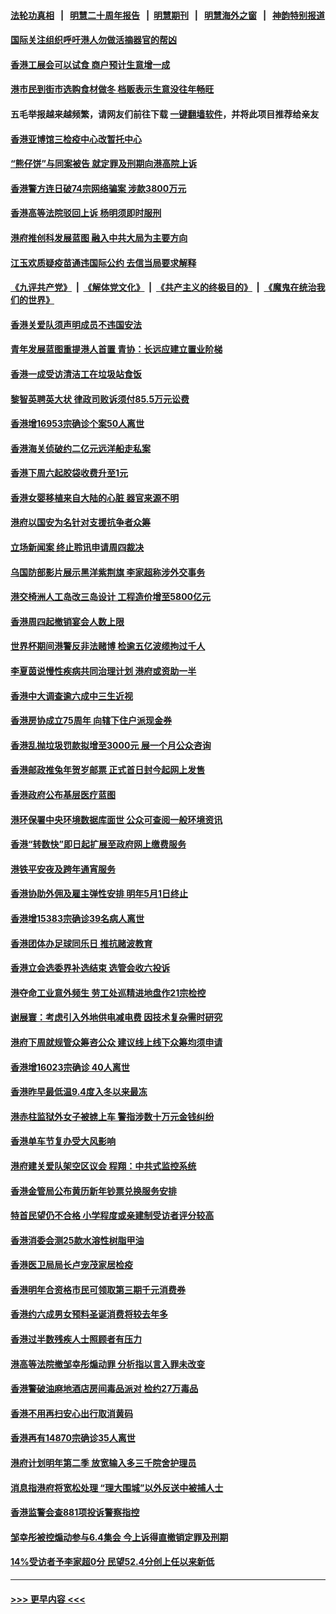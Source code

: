 #### [法轮功真相](https://github.com/gfw-breaker/truth/blob/master/README.md?t=0) &nbsp;&nbsp;|&nbsp;&nbsp; [明慧二十周年报告](https://github.com/gfw-breaker/mh-reports/blob/master/README.md?t=0) &nbsp;&nbsp;|&nbsp;&nbsp;[明慧期刊](https://github.com/gfw-breaker/mh-qikan) &nbsp;&nbsp;|&nbsp;&nbsp; [明慧海外之窗](https://github.com/gfw-breaker/mh-news/blob/master/README.md?t=0) &nbsp;&nbsp;|&nbsp;&nbsp; [神韵特别报道](https://github.com/gfw-breaker/mh-news/blob/master/shenyun.md?t=0)
#### [国际关注组织呼吁港人勿做活摘器官的帮凶](../pages/nsc415/n13890154.md?t=12231543) 
#### [香港工展会可以试食 商户预计生意增一成](../pages/nsc415/n13890135.md?t=12231543) 
#### [港市民到街市选购食材做冬 档贩表示生意没往年畅旺](../pages/nsc415/n13890133.md?t=12231543) 
#### 五毛举报越来越频繁，请网友们前往下载 [一键翻墙软件](https://github.com/gfw-breaker/ssr-accounts)，并将此项目推荐给亲友
#### [香港亚博馆三检疫中心改暂托中心](../pages/nsc415/n13890127.md?t=12231543) 
#### [“熊仔饼”与同案被告 就定罪及刑期向港高院上诉](../pages/nsc415/n13890122.md?t=12231543) 
#### [香港警方连日破74宗网络骗案 涉款3800万元](../pages/nsc415/n13890117.md?t=12231543) 
#### [香港高等法院驳回上诉 杨明须即时服刑](../pages/nsc415/n13890110.md?t=12231543) 
#### [港府推创科发展蓝图 融入中共大局为主要方向](../pages/nsc415/n13890103.md?t=12231543) 
#### [江玉欢质疑疫苗通违国际公约 去信当局要求解释](../pages/nsc415/n13889388.md?t=12231543) 
#### [《九评共产党》](https://github.com/begood0513/9ping.md/blob/master/README.md) &nbsp;|&nbsp; [《解体党文化》](../../../../jtdwh.md/blob/master/README.md)  &nbsp;|&nbsp; [《共产主义的终极目的》](../../../../gczydzjmd.md/blob/master/README.md) &nbsp;|&nbsp; [《魔鬼在统治我们的世界》](../../../../mgztzwmdsj.md/blob/master/README.md) 
#### [香港关爱队须声明成员不违国安法](../pages/nsc415/n13889376.md?t=12231543) 
#### [青年发展蓝图重提港人首置 青协：长远应建立置业阶梯](../pages/nsc415/n13889372.md?t=12231543) 
#### [香港一成受访清洁工在垃圾站食饭](../pages/nsc415/n13889358.md?t=12231543) 
#### [黎智英聘英大状 律政司败诉须付85.5万元讼费](../pages/nsc415/n13889354.md?t=12231543) 
#### [香港增16953宗确诊个案50人离世](../pages/nsc415/n13889351.md?t=12231543) 
#### [香港海关侦破约二亿元远洋船走私案](../pages/nsc415/n13889344.md?t=12231543) 
#### [香港下周六起胶袋收费升至1元](../pages/nsc415/n13889338.md?t=12231543) 
#### [香港女婴移植来自大陆的心脏 器官来源不明](../pages/nsc415/n13887670.md?t=12231543) 
#### [港府以国安为名针对支援抗争者众筹](../pages/nsc415/n13888794.md?t=12231543) 
#### [立场新闻案 终止聆讯申请周四裁决](../pages/nsc415/n13888767.md?t=12231543) 
#### [乌国防部影片展示黑洋紫荆旗 李家超称涉外交事务](../pages/nsc415/n13888650.md?t=12231543) 
#### [港交椅洲人工岛改三岛设计 工程造价增至5800亿元](../pages/nsc415/n13888645.md?t=12231543) 
#### [香港周四起撤销宴会人数上限](../pages/nsc415/n13888638.md?t=12231543) 
#### [世界杯期间港警反非法赌博 检逾五亿波缆拘过千人](../pages/nsc415/n13888633.md?t=12231543) 
#### [李夏茵说慢性疾病共同治理计划 港府或资助一半](../pages/nsc415/n13888626.md?t=12231543) 
#### [香港中大调查逾六成中三生近视](../pages/nsc415/n13888618.md?t=12231543) 
#### [香港房协成立75周年 向辖下住户派现金券](../pages/nsc415/n13887956.md?t=12231543) 
#### [香港乱抛垃圾罚款拟增至3000元 展一个月公众咨询](../pages/nsc415/n13887952.md?t=12231543) 
#### [香港邮政推兔年贺岁邮票 正式首日封今起网上发售](../pages/nsc415/n13887938.md?t=12231543) 
#### [香港政府公布基层医疗蓝图](../pages/nsc415/n13887930.md?t=12231543) 
#### [港环保署中央环境数据库面世 公众可查阅一般环境资讯](../pages/nsc415/n13887926.md?t=12231543) 
#### [香港“转数快”即日起扩展至政府网上缴费服务](../pages/nsc415/n13887924.md?t=12231543) 
#### [港铁平安夜及跨年通宵服务](../pages/nsc415/n13887921.md?t=12231543) 
#### [香港协助外佣及雇主弹性安排 明年5月1日终止](../pages/nsc415/n13887914.md?t=12231543) 
#### [香港增15383宗确诊39名病人离世](../pages/nsc415/n13887911.md?t=12231543) 
#### [香港团体办足球同乐日 推抗赌波教育](../pages/nsc415/n13887349.md?t=12231543) 
#### [香港立会选委界补选结束 选管会收六投诉](../pages/nsc415/n13887337.md?t=12231543) 
#### [港夺命工业意外频生 劳工处巡精进地盘作21宗检控](../pages/nsc415/n13887332.md?t=12231543) 
#### [谢展寰：考虑引入外地供电减电费 因技术复杂需时研究](../pages/nsc415/n13887329.md?t=12231543) 
#### [港府下周就规管众筹咨公众 建议线上线下众筹均须申请](../pages/nsc415/n13887326.md?t=12231543) 
#### [香港增16023宗确诊 40人离世](../pages/nsc415/n13887321.md?t=12231543) 
#### [香港昨早最低温9.4度入冬以来最冻](../pages/nsc415/n13887319.md?t=12231543) 
#### [港赤柱监狱外女子被掳上车 警指涉数十万元金钱纠纷](../pages/nsc415/n13887318.md?t=12231543) 
#### [香港单车节复办受大风影响](../pages/nsc415/n13887306.md?t=12231543) 
#### [港府建关爱队架空区议会 程翔：中共式监控系统](../pages/nsc415/n13887104.md?t=12231543) 
#### [香港金管局公布黄历新年钞票兑换服务安排](../pages/nsc415/n13885856.md?t=12231543) 
#### [特首民望仍不合格 小学程度或亲建制受访者评分较高](../pages/nsc415/n13885847.md?t=12231543) 
#### [香港消委会测25款水溶性树脂甲油](../pages/nsc415/n13885841.md?t=12231543) 
#### [香港医卫局局长卢宠茂家居检疫](../pages/nsc415/n13885833.md?t=12231543) 
#### [香港明年合资格市民可领取第三期千元消费券](../pages/nsc415/n13885823.md?t=12231543) 
#### [香港约六成男女预料圣诞消费将较去年多](../pages/nsc415/n13885816.md?t=12231543) 
#### [香港过半数残疾人士照顾者有压力](../pages/nsc415/n13885818.md?t=12231543) 
#### [港高等法院撤邹幸彤煽动罪 分析指以言入罪未改变](../pages/nsc415/n13885044.md?t=12231543) 
#### [香港警破油麻地酒店房间毒品派对 检约27万毒品](../pages/nsc415/n13885039.md?t=12231543) 
#### [香港不用再扫安心出行取消黄码](../pages/nsc415/n13885025.md?t=12231543) 
#### [香港再有14870宗确诊35人离世](../pages/nsc415/n13885020.md?t=12231543) 
#### [港府计划明年第二季 放宽输入多三千院舍护理员](../pages/nsc415/n13885015.md?t=12231543) 
#### [消息指港府将宽松处理 “理大围城”以外反送中被捕人士](../pages/nsc415/n13885011.md?t=12231543) 
#### [香港监警会查881项投诉警察指控](../pages/nsc415/n13885006.md?t=12231543) 
#### [邹幸彤被控煽动参与6.4集会 今上诉得直撤销定罪及刑期](../pages/nsc415/n13884680.md?t=12231543) 
#### [14%受访者予李家超0分 民望52.4分创上任以来新低](../pages/nsc415/n13884253.md?t=12231543) 

----
#### [ >>> 更早内容 <<< ](../indexes/nsc415-earlier.md)

